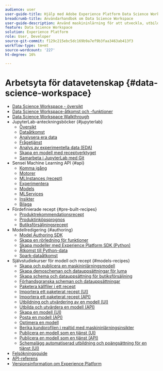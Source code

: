 ```yaml
---
audience: user
user-guide-title: Hjälp med Adobe Experience Platform Data Science Workspace
breadcrumb-title: Användarhandbok om Data Science Workspace
user-guide-description: Använd maskininlärning för att utveckla, utbilda och poängsätta modeller och recept med Adobe Sensei och JupyterLab Notebooks.
feature: Data Science Workspace
solution: Experience Platform
role: User, Developer
source-git-commit: f129c215ebc5dc169b9a7ef9b3faa3463ab413f3
workflow-type: tm+mt
source-wordcount: '227'
ht-degree: 16%

---
```



# Arbetsyta för datavetenskap {#data-science-workspace}

* [Data Science Workspace - översikt](home.md)
* [Data Science Workspace-åtkomst och -funktioner](access-features-dsw.md)
* [Data Science Workspace Walkthrough](walkthrough.md)
* JupyterLab-anteckningsböcker {#jupyterlab}
   * [Översikt](jupyterlab/overview.md)
   * [Dataåtkomst](jupyterlab/access-notebook-data.md)
   * [Analysera era data](jupyterlab/analyze-your-data.md)
   * [Frågetjänst](jupyterlab/query-service.md)
   * [Analys av experimentella data (EDA)](jupyterlab/eda-notebook.md)
   * [Skapa en modell med receptverktyget](jupyterlab/create-a-model.md)
   * [Samarbeta i JupyterLab med Git](jupyterlab/using-git-for-collaboration.md)
* Sensei Machine Learning API {#api}
   * [Komma igång](api/getting-started.md)
   * [Motorer](api/engines.md)
   * [MLInstances (recept)](api/mlinstances.md)
   * [Experimentera](api/experiments.md)
   * [Models](api/models.md)
   * [MLServices](api/mlservices.md)
   * [Insikter](api/insights.md)
   * [Bilaga](api/appendix.md)
* Fördefinierade recept {#pre-built-recipes}
   * [Produktrekommendationsrecept](pre-built-recipes/product-recommendations.md)
   * [Produktinköpsprognos](pre-built-recipes/product-purchase-prediction.md)
   * [Butiksförsäljningsrecept](pre-built-recipes/retail-sales.md)
* Modellredigering {#authoring}
   * [Model Authoring SDK](authoring/sdk.md)
   * [Skapa en rörledning för funktioner](authoring/feature-pipeline.md)
   * [Skapa modeller med Experience Platform SDK (Python)](authoring/platform-sdk.md)
   * [Åtkomst till Python-data](authoring/python.md)
   * [Spark-dataåtkomst](authoring/spark.md)
* Självstudiekurser för modell och recept {#models-recipes}
   * [Skapa och publicera en maskininlärningsmodell](models-recipes/create-publish-model.md)
   * [Skapa demoscheman och datauppsättningar för luma](models-recipes/create-luma-data.md)
   * [Skapa schema och datauppsättning för butiksförsäljning](models-recipes/create-retails-sales-dataset.md)
   * [Förhandsgranska scheman och datauppsättningar](models-recipes/preview-schema-data.md)
   * [Paketera källfiler i ett recept](models-recipes/package-source-files-recipe.md)
   * [Importera ett paketerat recept (UI)](models-recipes/import-packaged-recipe-ui.md)
   * [Importera ett paketerat recept (API)](models-recipes/import-packaged-recipe-api.md)
   * [Utbildning och utvärdering av en modell (UI)](models-recipes/train-evaluate-model-ui.md)
   * [Utbilda och utvärdera en modell (API)](models-recipes/train-evaluate-model-api.md)
   * [Skapa en modell (UI)](models-recipes/score-model-ui.md)
   * [Posta en modell (API)](models-recipes/score-model-api.md)
   * [Optimera en modell](models-recipes/optimize-model.md)
   * [Berika kundprofilen i realtid med maskininlärningsinsikter](models-recipes/enrich-profile.md)
   * [Publicera en modell som en tjänst (UI)](models-recipes/publish-model-service-ui.md)
   * [Publicera en modell som en tjänst (API)](models-recipes/publish-model-service-api.md)
   * [Schemalägg automatiserad utbildning och poängsättning för en tjänst (UI)](models-recipes/schedule-models-ui.md)
* [Felsökningsguide](troubleshooting-guide.md)
* [API-referens](https://developer.adobe.com/experience-platform-apis/references/sensei-machine-learning/)
* [Versionsinformation om Experience Platform](https://experienceleague.adobe.com/sv/docs/experience-platform/release-notes/latest)
